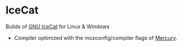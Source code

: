 # IceCat

Builds of [GNU IceCat](https://www.gnu.org/software/gnuzilla/) for Linux &amp; Windows

 - Compiler optimized with the mozconfig/compiler flags of [Mercury](https://github.com/Alex313031/Mercury).

